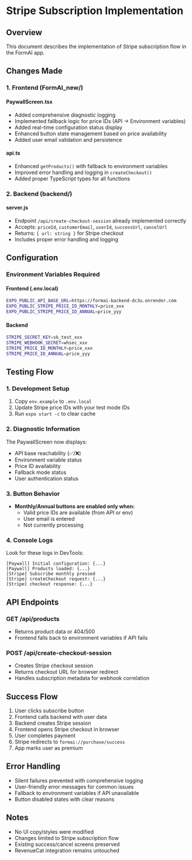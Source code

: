 # Stripe Subscription Implementation

## Overview
This document describes the implementation of Stripe subscription flow in the FormAI app.

## Changes Made

### 1. Frontend (FormAI_new/)

#### PaywallScreen.tsx
- Added comprehensive diagnostic logging
- Implemented fallback logic for price IDs (API → Environment variables)
- Added real-time configuration status display
- Enhanced button state management based on price availability
- Added user email validation and persistence

#### api.ts
- Enhanced `getProducts()` with fallback to environment variables
- Improved error handling and logging in `createCheckout()`
- Added proper TypeScript types for all functions

### 2. Backend (backend/)

#### server.js
- Endpoint `/api/create-checkout-session` already implemented correctly
- Accepts: `priceId`, `customerEmail`, `userId`, `successUrl`, `cancelUrl`
- Returns: `{ url: string }` for Stripe checkout
- Includes proper error handling and logging

## Configuration

### Environment Variables Required

#### Frontend (.env.local)
```bash
EXPO_PUBLIC_API_BASE_URL=https://formai-backend-dc3u.onrender.com
EXPO_PUBLIC_STRIPE_PRICE_ID_MONTHLY=price_xxx
EXPO_PUBLIC_STRIPE_PRICE_ID_ANNUAL=price_yyy
```

#### Backend
```bash
STRIPE_SECRET_KEY=sk_test_xxx
STRIPE_WEBHOOK_SECRET=whsec_xxx
STRIPE_PRICE_ID_MONTHLY=price_xxx
STRIPE_PRICE_ID_ANNUAL=price_yyy
```

## Testing Flow

### 1. Development Setup
1. Copy `env.example` to `.env.local`
2. Update Stripe price IDs with your test mode IDs
3. Run `expo start -c` to clear cache

### 2. Diagnostic Information
The PaywallScreen now displays:
- API base reachability (✅/❌)
- Environment variable status
- Price ID availability
- Fallback mode status
- User authentication status

### 3. Button Behavior
- **Monthly/Annual buttons are enabled only when:**
  - Valid price IDs are available (from API or env)
  - User email is entered
  - Not currently processing

### 4. Console Logs
Look for these logs in DevTools:
```
[Paywall] Initial configuration: {...}
[Paywall] Products loaded: {...}
[Stripe] Subscribe monthly pressed
[Stripe] createCheckout request: {...}
[Stripe] checkout response: {...}
```

## API Endpoints

### GET /api/products
- Returns product data or 404/500
- Frontend falls back to environment variables if API fails

### POST /api/create-checkout-session
- Creates Stripe checkout session
- Returns checkout URL for browser redirect
- Handles subscription metadata for webhook correlation

## Success Flow
1. User clicks subscribe button
2. Frontend calls backend with user data
3. Backend creates Stripe session
4. Frontend opens Stripe checkout in browser
5. User completes payment
6. Stripe redirects to `formai://purchase/success`
7. App marks user as premium

## Error Handling
- Silent failures prevented with comprehensive logging
- User-friendly error messages for common issues
- Fallback to environment variables if API unavailable
- Button disabled states with clear reasons

## Notes
- No UI copy/styles were modified
- Changes limited to Stripe subscription flow
- Existing success/cancel screens preserved
- RevenueCat integration remains untouched








